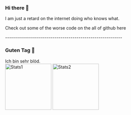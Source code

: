 ### Hi there 👋

I am just a retard on the internet doing who knows what.<br/>

Check out some of the worse code on the all of github here<br/>

-----------------------------------------------------------<br/>

### Guten Tag 👋

Ich bin sehr blöd.<br/>
<img style="height:150px" src="https://github-readme-stats.vercel.app/api?username=Auverus&count_private=true" alt="Stats1"/>
<img style="height:150px" src="https://github-readme-stats.vercel.app/api/top-langs/?username=MiMillieuh&layout=compact&theme=tokyonight" alt="Stats2"/>


<!--
**Auverus/Auverus** is a ✨ _special_ ✨ repository because its `README.md` (this file) appears on your GitHub profile.

Here are some ideas to get you started:

- 🔭 I’m currently working on ...
- 🌱 I’m currently learning ...
- 👯 I’m looking to collaborate on ...
- 🤔 I’m looking for help with ...
- 💬 Ask me about ...
- 📫 How to reach me: ...
- 😄 Pronouns: ...
- ⚡ Fun fact: ...
-->

